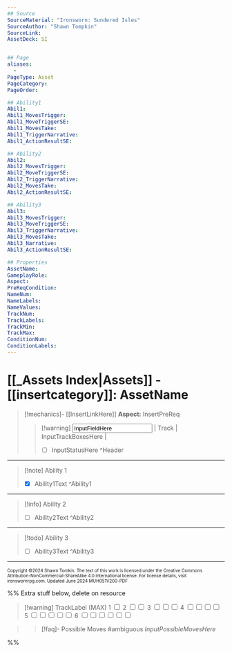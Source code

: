 ```yaml
---
## Source
SourceMaterial: "Ironsworn: Sundered Isles"
SourceAuthor: "Shawn Tompkin"
SourceLink: 
AssetDeck: SI


## Page
aliases:
  - 
PageType: Asset
PageCategory: 
PageOrder:

## Ability1
Abil1: 
Abil1_MovesTrigger: 
Abil1_MoveTriggerSE: 
Abil1_MovesTake: 
Abil1_TriggerNarrative: 
Abil1_ActionResultSE: 

## Ability2
Abil2:
Abil2_MovesTrigger: 
Abil2_MoveTriggerSE: 
Abil2_TriggerNarrative: 
Abil2_MovesTake: 
Abil2_ActionResultSE: 

## Ability3
Abil3: 
Abil3_MovesTrigger: 
Abil3_MoveTriggerSE: 
Abil3_TriggerNarrative: 
Abil3_MovesTake: 
Abil3_Narrative: 
Abil3_ActionResultSE: 

## Properties
AssetName: 
GameplayRole: 
Aspect: 
PreReqCondition: 
NameNum: 
NameLabels: 
NameValues: 
TrackNum: 
TrackLabels: 
TrackMin: 
TrackMax: 
ConditionNum: 
ConditionLabels: 
---
```

# [[_Assets Index|Assets]] - [[insertcategory]]: AssetName

> [!mechanics]- [[InsertLinkHere]]
> **Aspect:** InsertPreReq
> > [!warning] <input type=texbox value="InputFieldHere"> | Track | InputTrackBoxesHere |
> > - [ ] InputStatusHere ^Header
___
> [!note] Ability 1
> - [x] Ability1Text ^Ability1
___
> [!info] Ability 2
> - [ ] Ability2Text ^Ability2
___
> [!todo] Ability 3
> - [ ] Ability3Text ^Ability3
___

<font size=-2>Copyright ©2024 Shawn Tomkin. The text of this work is licensed under the Creative Commons Attribution-NonCommercial-ShareAlike 4.0 International license. For license details, visit ironswornrpg.com. Updated June 2024 MUH051V200-PDF</font>

%% Extra stuff below, delete on resource

> [!warning] TrackLabel (MAX)
>1 <input type="checkbox" />
>2 <input type="checkbox" /><input type="checkbox" />
>3 <input type="checkbox" /><input type="checkbox" /><input type="checkbox" />
>4 <input type="checkbox" /><input type="checkbox" /><input type="checkbox" /><input type="checkbox" />
>5 <input type="checkbox" /><input type="checkbox" /><input type="checkbox" /><input type="checkbox" /><input type="checkbox" />
>6 <input type="checkbox" /><input type="checkbox" /><input type="checkbox" /><input type="checkbox" /><input type="checkbox" /><input type="checkbox" />

> > [!faq]- Possible Moves
> > #ambiguous _InputPossibleMovesHere_

%%